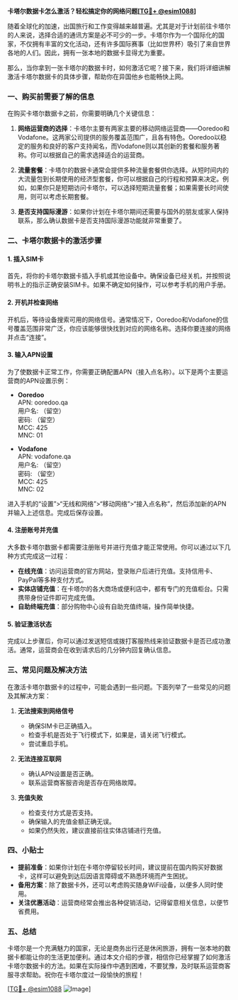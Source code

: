 **卡塔尔数据卡怎么激活？轻松搞定你的网络问题[[TG💪+ @esim1088](https://t.me/s/esim1088)]**

随着全球化的加速，出国旅行和工作变得越来越普遍。尤其是对于计划前往卡塔尔的人来说，选择合适的通讯方案是必不可少的一步。卡塔尔作为一个国际化的国家，不仅拥有丰富的文化活动，还有许多国际赛事（比如世界杯）吸引了来自世界各地的人们。因此，拥有一张本地的数据卡显得尤为重要。

那么，当你拿到一张卡塔尔的数据卡时，如何激活它呢？接下来，我们将详细讲解激活卡塔尔数据卡的具体步骤，帮助你在异国他乡也能畅快上网。

### **一、购买前需要了解的信息**

在购买卡塔尔数据卡之前，你需要明确几个关键信息：

1. **网络运营商的选择**：卡塔尔主要有两家主要的移动网络运营商——Ooredoo和Vodafone。这两家公司提供的服务覆盖范围广，且各有特色。Ooredoo以稳定的服务和良好的客户支持闻名，而Vodafone则以其创新的套餐和服务著称。你可以根据自己的需求选择适合的运营商。

2. **流量套餐**：卡塔尔的数据卡通常会提供多种流量套餐供你选择。从短时间内的大流量包到长期使用的经济型套餐，你可以根据自己的行程和预算来决定。例如，如果你只是短期访问卡塔尔，可以选择短期流量套餐；如果需要长时间使用，则可以考虑长期套餐。

3. **是否支持国际漫游**：如果你计划在卡塔尔期间还需要与国外的朋友或家人保持联系，那么确认数据卡是否支持国际漫游功能就非常重要了。

### **二、卡塔尔数据卡的激活步骤**

#### **1. 插入SIM卡**
首先，将你的卡塔尔数据卡插入手机或其他设备中。确保设备已经关机，并按照说明书上的指示正确安装SIM卡。如果不确定如何操作，可以参考手机的用户手册。

#### **2. 开机并检查网络**
开机后，等待设备搜索可用的网络信号。通常情况下，Ooredoo和Vodafone的信号覆盖范围非常广泛，你应该能够很快找到对应的网络名称。选择你要连接的网络并点击“连接”。

#### **3. 输入APN设置**
为了使数据卡正常工作，你需要正确配置APN（接入点名称）。以下是两个主要运营商的APN设置示例：

- **Ooredoo**  
  APN: ooredoo.qa  
  用户名: （留空）  
  密码: （留空）  
  MCC: 425  
  MNC: 01  

- **Vodafone**  
  APN: vodafone.qa  
  用户名: （留空）  
  密码: （留空）  
  MCC: 425  
  MNC: 02  

进入手机的“设置”>“无线和网络”>“移动网络”>“接入点名称”，然后添加新的APN并输入上述信息。完成后保存设置。

#### **4. 注册账号并充值**
大多数卡塔尔数据卡都需要注册账号并进行充值才能正常使用。你可以通过以下几种方式完成这一过程：

- **在线充值**：访问运营商的官方网站，登录账户后进行充值。支持信用卡、PayPal等多种支付方式。
- **实体店铺充值**：在卡塔尔的各大商场或便利店中，都有专门的充值柜台。只需携带身份证件即可完成充值。
- **自助终端充值**：部分购物中心设有自助充值终端，操作简单快捷。

#### **5. 验证激活状态**
完成以上步骤后，你可以通过发送短信或拨打客服热线来验证数据卡是否已成功激活。通常，运营商会在收到请求后的几分钟内回复确认信息。

### **三、常见问题及解决方法**

在激活卡塔尔数据卡的过程中，可能会遇到一些问题。下面列举了一些常见的问题及其解决方案：

1. **无法搜索到网络信号**
   - 确保SIM卡已正确插入。
   - 检查手机是否处于飞行模式下，如果是，请关闭飞行模式。
   - 尝试重启手机。

2. **无法连接互联网**
   - 确认APN设置是否正确。
   - 联系运营商客服咨询是否存在网络故障。

3. **充值失败**
   - 检查支付方式是否支持。
   - 确保输入的充值金额正确无误。
   - 如果仍然失败，建议直接前往实体店铺进行充值。

### **四、小贴士**

- **提前准备**：如果你计划在卡塔尔停留较长时间，建议提前在国内购买好数据卡，这样可以避免到达后因语言障碍或不熟悉环境而产生困扰。
- **备用方案**：除了数据卡外，还可以考虑购买随身WiFi设备，以便多人同时使用。
- **关注优惠活动**：运营商经常会推出各种促销活动，记得留意相关信息，以便节省费用。

### **五、总结**

卡塔尔是一个充满魅力的国家，无论是商务出行还是休闲旅游，拥有一张本地的数据卡都能让你的生活更加便利。通过本文介绍的步骤，相信你已经掌握了如何激活卡塔尔数据卡的方法。如果在实际操作中遇到困难，不要犹豫，及时联系运营商客服寻求帮助。祝你在卡塔尔度过一段愉快的旅程！

[[TG💪+ @esim1088](https://t.me/s/esim1088) ![Image](https://i.postimg.cc/4NQfJmqS/Snipaste-2025-05-13-00-14-12.png)]